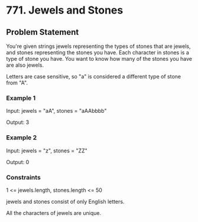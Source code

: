 # 771. Jewels and Stones

## Problem Statement

You're given strings jewels representing the types of stones that are jewels, and stones representing the stones you have. Each character in stones is a type of stone you have. You want to know how many of the stones you have are also jewels.

Letters are case sensitive, so "a" is considered a different type of stone from "A".

### Example 1

Input: jewels = "aA", stones = "aAAbbbb"

Output: 3

### Example 2

Input: jewels = "z", stones = "ZZ"

Output: 0

### Constraints

1 <= jewels.length, stones.length <= 50

jewels and stones consist of only English letters.

All the characters of jewels are unique.
